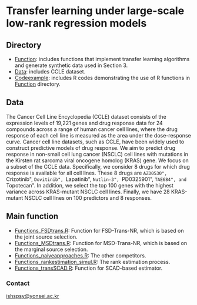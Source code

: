 # Transfer learning under large-scale low-rank regression models

## Directory
- [Function](https://github.com/ishspsy/transfer_learning/tree/main/Function): includes functions that implement transfer learning algorithms and generate synthetic data used in Section 3.
- [Data](https://github.com/ishspsy/transfer_learning/tree/main/Data): includes CCLE dataset.
- [Codeexample](https://github.com/ishspsy/transfer_learning/tree/main/Codeexample): includes R codes demonstrating the use of R functions in [Function](https://github.com/ishspsy/transfer_learning/tree/main/Function) directory.


## Data
The Cancer Cell Line Encyclopedia (CCLE) dataset consists of the expression levels of 19,221 genes and drug response data for 24 compounds across a range of human cancer cell lines, where the drug response of each cell line is measured as the area under the dose-response curve. Cancer cell line datasets, such as CCLE, have been widely used to construct predictive models of drug response. We aim to predict drug response in non-small cell lung cancer (NSCLC) cell lines with mutations in the Kirsten rat sarcoma viral oncogene homolog (KRAS) gene. We focus on a subset of the CCLE data. Specifically, we consider 8 drugs for which drug response is available for all cell lines. These 8 drugs are ``AZD0530", ``Crizotinib", ``Dovitinib", ``Lapatinib", ``Nutlin-3", ``PD0325901", ``TAE684", and ``Topotecan". In addition, we select the top 100 genes with the highest variance across KRAS-mutant NSCLC cell lines. Finally, we have 28 KRAS-mutant NSCLC cell lines on 100 predictors and 8 responses.

## Main function
- [Functions_FSDtrans.R](https://github.com/ishspsy/transfer_learning/blob/main/Function/Functions_FSDtrans.R): Function for FSD-Trans-NR, which is based on the joint source selection.
- [Functions_MSDtrans.R](https://github.com/ishspsy/transfer_learning/blob/main/Function/Functions_MSDtrans.R): Function for MSD-Trans-NR, which is based on the marginal source selection.
- [Functions_naiveapproaches.R](https://github.com/ishspsy/transfer_learning/blob/main/Function/Functions_naiveapproaches.R): The other competitors.
- [Functions_rankestimation_simul.R](https://github.com/ishspsy/transfer_learning/blob/main/Function/Functions_rankestimation_simul.R): The rank estimation process.
- [Functions_transSCAD.R](https://github.com/ishspsy/transfer_learning/blob/main/Function/Functions_transSCAD.R): Function for SCAD-based estimator.

### Contact
ishspsy@yonsei.ac.kr
